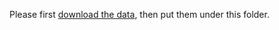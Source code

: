 Please first [download the data](https://drive.google.com/drive/folders/1n-ednzpdi_xgPDwXW-xmcChBotOqpTbb?usp=sharing), then put them under this folder.
